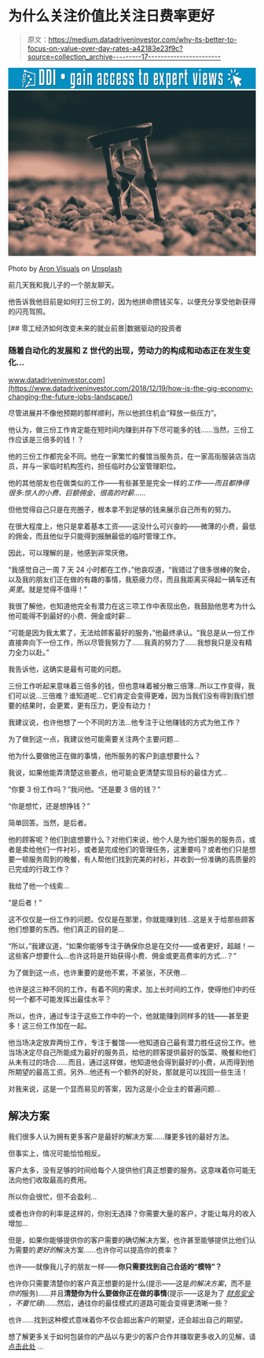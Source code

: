 # 为什么关注价值比关注日费率更好

> 原文：<https://medium.datadriveninvestor.com/why-its-better-to-focus-on-value-over-day-rates-a42183e23f9c?source=collection_archive---------17----------------------->

[![](img/f87e295264b4d858bec476d4c2a2b70e.png)](http://www.track.datadriveninvestor.com/1B9E)![](img/15b8719e306ea69e68bac7f4e0f2a4d3.png)

Photo by [Aron Visuals](https://unsplash.com/@aronvisuals?utm_source=medium&utm_medium=referral) on [Unsplash](https://unsplash.com?utm_source=medium&utm_medium=referral)

前几天我和我儿子的一个朋友聊天。

他告诉我他目前是如何打三份工的，因为他拼命攒钱买车，以便充分享受他新获得的闪亮驾照。

[](https://www.datadriveninvestor.com/2018/12/19/how-is-the-gig-economy-changing-the-future-jobs-landscape/) [## 零工经济如何改变未来的就业前景|数据驱动的投资者

### 随着自动化的发展和 Z 世代的出现，劳动力的构成和动态正在发生变化…

www.datadriveninvestor.com](https://www.datadriveninvestor.com/2018/12/19/how-is-the-gig-economy-changing-the-future-jobs-landscape/) 

尽管进展并不像他预期的那样顺利，所以他抓住机会“释放一些压力”。

他认为，做三份工作肯定能在短时间内赚到并存下尽可能多的钱……当然，三份工作应该是三倍多的钱！？

他的三份工作都完全不同。他在一家繁忙的餐馆当服务员，在一家高街服装店当店员，并与一家临时机构签约，担任临时办公室管理职位。

他的其他朋友也在做类似的工作——有些甚至是完全一样的*工作——而且都挣得很多:惊人的小费、巨额佣金、很高的时薪……*

但他觉得自己只是在兜圈子，根本拿不到足够的钱来展示自己所有的努力。

在很大程度上，他只是拿着基本工资——这没什么可兴奋的——微薄的小费，最低的佣金，而且他似乎只能得到报酬最低的临时管理工作。

因此，可以理解的是，他感到非常厌倦。

“我感觉自己一周 7 天 24 小时都在工作，”他哀叹道，“我错过了很多很棒的聚会，以及我的朋友们正在做的有趣的事情，我筋疲力尽，而且我距离买得起一辆车还有*英里*。就是觉得不值得！”

我很了解他，也知道他完全有潜力在这三项工作中表现出色，我鼓励他思考为什么他可能得不到最好的小费、佣金或时薪…

“可能是因为我太累了，无法给顾客最好的服务，”他最终承认。“我总是从一份工作直接奔向下一份工作，所以尽管我努力了……我真的努力了……我想我只是没有精力全力以赴。”

我告诉他，这确实是最有可能的问题。

三份工作听起来意味着三倍多的钱，但也意味着被分散三倍薄…所以工作变得，我们可以说…三倍难？谁知道呢…它们肯定会变得更难，因为当我们没有得到我们想要的结果时，会更累，更有压力，更没有动力！

我建议说，也许他想了一个不同的方法…他专注于让他赚钱的方式为他工作？

为了做到这一点，我建议他可能需要关注两个主要问题…

他为什么要做他正在做的事情，他所服务的客户到底想要什么？

我说，如果他能弄清楚这些要点，他可能会更清楚实现目标的最佳方式…

“你要 3 份工作吗？”我问他。“还是要 3 倍的钱？”

“你是想忙，还是想挣钱？”

简单回答。当然，是后者。

他的顾客呢？他们到底想要什么？对他们来说，他个人是为他们服务的服务员，或者是卖给他们一件衬衫，或者是完成他们的管理任务，这重要吗？或者他们只是想要一顿服务周到的晚餐，有人帮他们找到完美的衬衫，并收到一份准确的高质量的已完成的行政工作？

我给了他一个线索…

“是后者！”

这不仅仅是一份工作的问题。仅仅是在那里，你就能赚到钱…这是关于给那些顾客他们想要的东西。他们真正的目的是…

“所以，”我建议道，“如果你能够专注于确保你总是在交付——或者更好，超越！—这些客户想要什么…也许这将是开始获得小费、佣金或更高费率的方式…？”

为了做到这一点，也许重要的是他不累，不紧张，不厌倦…

也许是这三种不同的工作，有着不同的需求，加上长时间的工作，使得他们中的任何一个都不可能发挥出最佳水平？

所以，也许，通过专注于这些工作中的一个，他就能赚到同样多的钱——甚至更多！这三份工作加在一起。

他当场决定放弃两份工作，专注于餐馆——他知道自己最有潜力胜任这份工作。他当场决定尽自己所能成为最好的服务员，给他的顾客提供最好的饭菜、晚餐和他们从未有过的场合……而且，通过这样做，他知道他会得到最好的小费，从而得到他所期望的最高工资。另外…他还有一个额外的好处，那就是可以找回一些生活！

对我来说，这是一个显而易见的答案，因为这是小企业主的普遍问题…

## 解决方案

我们很多人认为拥有更多客户是最好的解决方案……赚更多钱的最好方法。

但事实上，情况可能恰恰相反。

客户太多，没有足够的时间给每个人提供他们真正想要的服务。这意味着你可能无法向他们收取最高的费用。

所以你会很忙，但不会盈利…

或者也许你的利率是这样的，你别无选择？你需要大量的客户，才能让每月的收入增加…

但是，如果你能够提供你的客户需要的确切解决方案，也许甚至能够提供比他们认为需要的*更好的*解决方案……也许你可以提高你的费率？

也许——就像我儿子的朋友一样——**你只需要找到自己合适的“模特”？**

也许你只需要清楚你的客户真正想要的是什么(提示——这是*的解决方案*，而不是*你的*服务)……并且**清楚你为什么要做你正在做的事情**(提示——这是为了 [*财务安全*](https://the3fs.com/the-financial-security-program/) *，*不要*忙碌*)……然后，通往你的最佳模式的道路可能会变得更清晰一些？

也许……找到这种模式意味着你不仅会超出客户的期望，还会超出自己的期望。

想了解更多关于如何包装你的产品以与更少的客户合作并赚取更多收入的见解，请[点击此处](https://the3fs.com/trojan-program/) …